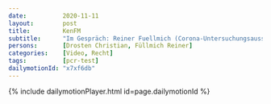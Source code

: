 ```yaml
---
date:          2020-11-11
layout:        post
title:         KenFM
subtitle:      "Im Gespräch: Reiner Fuellmich (Corona-Untersuchungsausschuss)"
persons:       [Drosten Christian, Füllmich Reiner]
categories:    [Video, Recht]
tags:          [pcr-test]
dailymotionId: "x7xf6db"
---
```

{% include dailymotionPlayer.html id=page.dailymotionId %}
